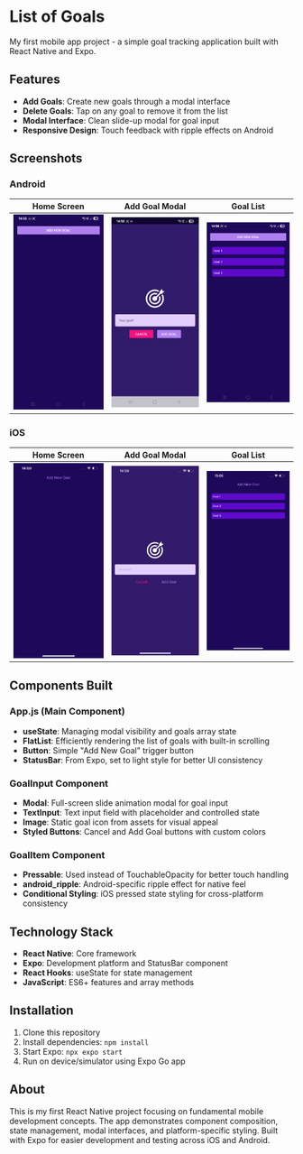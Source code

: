 # List of Goals

My first mobile app project - a simple goal tracking application built with React Native and Expo.

## Features

- **Add Goals**: Create new goals through a modal interface
- **Delete Goals**: Tap on any goal to remove it from the list
- **Modal Interface**: Clean slide-up modal for goal input
- **Responsive Design**: Touch feedback with ripple effects on Android

## Screenshots

### Android
| Home Screen | Add Goal Modal | Goal List |
|-------------|----------------|-----------|
| ![Android Home](screenshots/android_home.png) | ![Android Add](screenshots/android_add.png) | ![Android List](screenshots/android_list.png) |

### iOS
| Home Screen | Add Goal Modal | Goal List |
|-------------|----------------|-----------|
| ![iOS Home](screenshots/ios_home.png) | ![iOS Add](screenshots/ios_add.png) | ![iOS List](screenshots/ios_list.png) |

## Components Built

### App.js (Main Component)
- **useState**: Managing modal visibility and goals array state
- **FlatList**: Efficiently rendering the list of goals with built-in scrolling
- **Button**: Simple "Add New Goal" trigger button
- **StatusBar**: From Expo, set to light style for better UI consistency

### GoalInput Component
- **Modal**: Full-screen slide animation modal for goal input
- **TextInput**: Text input field with placeholder and controlled state
- **Image**: Static goal icon from assets for visual appeal
- **Styled Buttons**: Cancel and Add Goal buttons with custom colors

### GoalItem Component  
- **Pressable**: Used instead of TouchableOpacity for better touch handling
- **android_ripple**: Android-specific ripple effect for native feel
- **Conditional Styling**: iOS pressed state styling for cross-platform consistency

## Technology Stack

- **React Native**: Core framework
- **Expo**: Development platform and StatusBar component
- **React Hooks**: useState for state management
- **JavaScript**: ES6+ features and array methods

## Installation

1. Clone this repository
2. Install dependencies: `npm install`
3. Start Expo: `npx expo start`
4. Run on device/simulator using Expo Go app

## About

This is my first React Native project focusing on fundamental mobile development concepts. The app demonstrates component composition, state management, modal interfaces, and platform-specific styling. Built with Expo for easier development and testing across iOS and Android.
